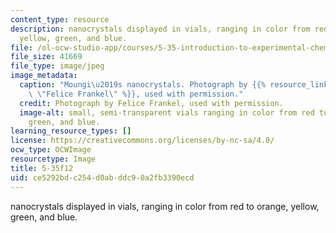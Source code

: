 ```yaml
---
content_type: resource
description: nanocrystals displayed in vials, ranging in color from red to orange,
  yellow, green, and blue.
file: /ol-ocw-studio-app/courses/5-35-introduction-to-experimental-chemistry-fall-2012/ce5292bdc254d0abddc90a2fb3390ecd_5-35f12.jpg
file_size: 41669
file_type: image/jpeg
image_metadata:
  caption: "Moungi\u2019s nanocrystals. Photograph by {{% resource_link \"0490b118-b73e-426b-a2ea-86111ff05b04\"\
    \ \"Felice Frankel\" %}}, used with permission."
  credit: Photograph by Felice Frankel, used with permission.
  image-alt: small, semi-transparent vials ranging in color from red to orange, yellow,
    green, and blue.
learning_resource_types: []
license: https://creativecommons.org/licenses/by-nc-sa/4.0/
ocw_type: OCWImage
resourcetype: Image
title: 5-35f12
uid: ce5292bd-c254-d0ab-ddc9-0a2fb3390ecd
---
```

nanocrystals displayed in vials, ranging in color from red to orange, yellow, green, and blue.